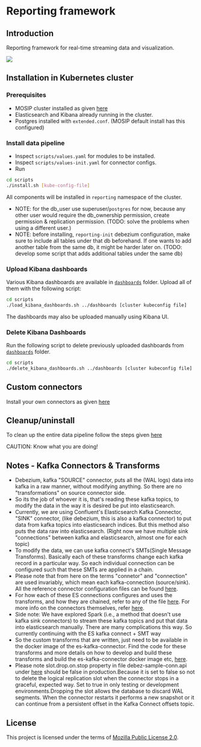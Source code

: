 # Reporting framework

## Introduction
Reporting framework for real-time streaming data and visualization.  

![](docs/images/reporting_architecture.png)

## Installation in Kubernetes cluster

### Prerequisites

* MOSIP cluster installed as given [here](https://github.com/mosip/mosip-infra/)
* Elasticsearch and Kibana already running in the cluster.
* Postgres installed with `extended.conf`. (MOSIP default install has this configured)

###  Install data pipeline
* Inspect `scripts/values.yaml` for modules to be installed.
* Inspect `scripts/values-init.yaml` for connector configs.
* Run
```sh
cd scripts
./install.sh [kube-config-file]
```
All components will be installed in `reporting` namespace of the cluster.

- NOTE: for the db_user use superuser/`postgres` for now, because any other user would require the db_ownership permission, create permission & replication permission. (TODO: solve the problems when using a different user.)
- NOTE: before installing, `reporting-init` debezium configuration, make sure to include all tables under that db beforehand. If one wants to add another table from the same db, it might be harder later on. (TODO: develop some script that adds additional tables under the same db)

### Upload Kibana dashboards
Various Kibana dashboards are available in [`dashboards`](./dashboards) folder.  Upload all of them with the following script:
```sh
cd scripts
./load_kibana_dashboards.sh ../dashboards [cluster kubeconfig file]
```
The dashboards may also be uploaded manually using Kibana UI.

### Delete Kibana Dashboards
Run the following script to delete previously uploaded dashboards from [`dashboards`](./dashboards) folder.
```sh
cd scripts
./delete_kibana_dashboards.sh ../dashboards [cluster kubeconfig file]
```

## Custom connectors
Install your own connectors as given [here](docs/connectors.md)

## Cleanup/uninstall
To clean up the entire data pipeline follow the steps given [here](docs/cleanup.md)

CAUTION: Know what you are doing!  

## Notes - Kafka Connectors & Transforms

- Debezium, kafka "SOURCE" connector, puts all the (WAL logs) data into kafka in a raw manner, without modifying anything. So there are no "transformations" on source connector side.
- So its the job of whoever it is, that's reading these kafka topics, to modify the data in the way it is desired be put into elasticsearch.
- Currently, we are using Confluent's Elasticsearch Kafka Connector, "SINK" connector, (like debezium, this is also a kafka connector) to put data from kafka topics into elasticsearch indices. But this method also puts the data raw into elasticsearch. (Right now we have multiple sink "connections" between kafka and elasticsearch, almost one for each topic)
- To modify the data, we can use kafka connect's SMTs(Single Message Transforms). Basically each of these transforms change each kafka record in a particular way. So each individual connection can be configured such that these SMTs are applied in a chain.
- Please note that from here on the terms "connetor" and "connection" are used invariably, which mean each kafka-connection (source/sink). All the reference connector configuration files can be found [here](kafka-connect/).
- For how each of these ES connections configures and uses the transforms, and how they are chained, refer to any of the file [here](kafka-connect/ref_connector_api_calls). For more info on the connectors themselves, refer [here](docs/connectors.md).
- Side note: We have explored Spark (i.e., a method that doesn't use kafka sink connectors) to stream these kafka topics and put that data into elasticsearch manually. There are many complications this way. So currently continuing with the ES kafka connect + SMT way
- So the custom transforms that are written, just need to be available in the docker image of the es-kafka-connector. Find the code for these transforms and more details on how to develop and build these transforms and build the es-kafka-connector docker image etc, [here](build/es-kafka-connetor).
- Please note slot.drop.on.stop property in file debez-sample-conn.api under [here](kafka-connect/) should be false in production.Because it is set to false so not to delete the logical replication slot when the connector stops in a graceful, expected way.
Set to true in only testing or development environments.Dropping the slot allows the database to discard WAL segments. When the connector restarts it performs a new snapshot or it can continue from a persistent offset in the Kafka Connect offsets topic.

## License
This project is licensed under the terms of [Mozilla Public License 2.0](LICENSE).
